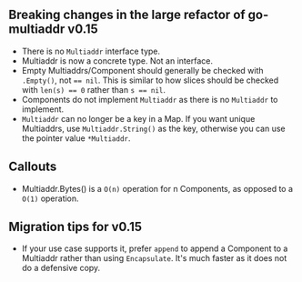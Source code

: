 ## Breaking changes in the large refactor of go-multiaddr v0.15

- There is no `Multiaddr` interface type.
- Multiaddr is now a concrete type. Not an interface.
- Empty Multiaddrs/Component should generally be checked with `.Empty()`, not `== nil`. This is similar to how slices should be checked with `len(s) == 0` rather than `s == nil`.
- Components do not implement `Multiaddr` as there is no `Multiaddr` to implement.
- `Multiaddr` can no longer be a key in a Map. If you want unique Multiaddrs, use `Multiaddr.String()` as the key, otherwise you can use the pointer value `*Multiaddr`.

## Callouts

- Multiaddr.Bytes() is a `O(n)` operation for n Components, as opposed to a `O(1)` operation.

## Migration tips for v0.15

- If your use case supports it, prefer `append` to append a Component to a
  Multiaddr rather than using `Encapsulate`. It's much faster as it does not do
  a defensive copy.
